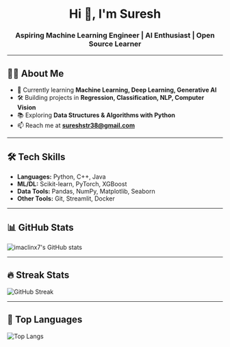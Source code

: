 <h1 align="center">Hi 👋, I'm Suresh</h1>
<h3 align="center">Aspiring Machine Learning Engineer | AI Enthusiast | Open Source Learner</h3>

---

## 👨‍💻 About Me
- 🌱 Currently learning **Machine Learning, Deep Learning, Generative AI**
- 🛠️ Building projects in **Regression, Classification, NLP, Computer Vision**
- 📚 Exploring **Data Structures & Algorithms with Python**
- 📫 Reach me at **sureshstr38@gmail.com**

---

## 🛠️ Tech Skills
- **Languages:** Python, C++, Java
- **ML/DL:** Scikit-learn, PyTorch, XGBoost  
- **Data Tools:** Pandas, NumPy, Matplotlib, Seaborn  
- **Other Tools:** Git, Streamlit, Docker

---

## 📊 GitHub Stats
![imaclinx7's GitHub stats](https://github-readme-stats.vercel.app/api?username=imaclinx7&show_icons=true&theme=radical)

---

## 🔥 Streak Stats
![GitHub Streak](https://github-readme-streak-stats.herokuapp.com/?user=imaclinx7&theme=dark)

---

## 🚀 Top Languages
![Top Langs](https://github-readme-stats.vercel.app/api/top-langs/?username=imaclinx7&layout=compact&theme=tokyonight)

